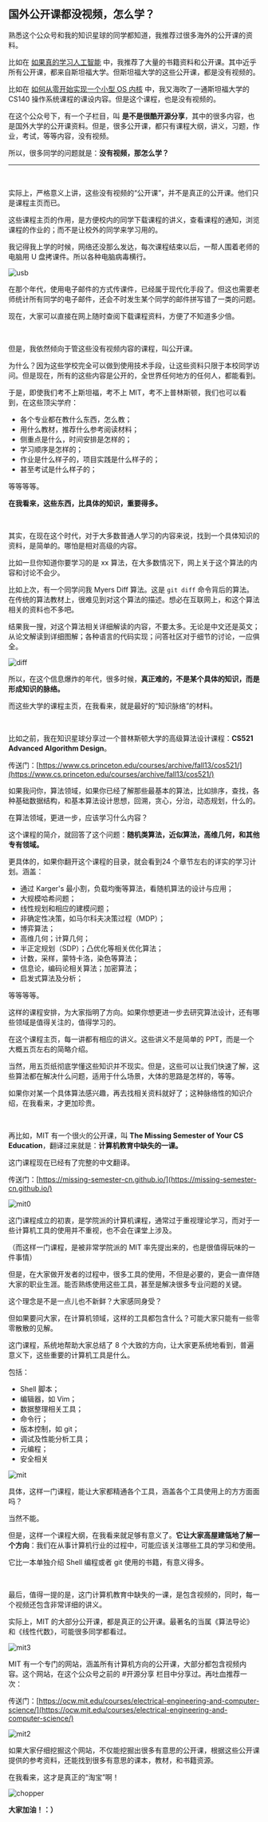 ## 国外公开课都没视频，怎么学？

熟悉这个公众号和我的知识星球的同学都知道，我推荐过很多海外的公开课的资料。

比如在 [如果真的学习人工智能](https://mp.weixin.qq.com/s?__biz=MzU4NTIxODYwMQ==&mid=2247485792&idx=1&sn=d60b5c9b1a505b96abb283a95871a9ae&chksm=fd8ca626cafb2f30494c235cb84ef7b2d251f6fc590457790135cd460fb43a574042d5b167dd&scene=21#wechat_redirect) 中，我推荐了大量的书籍资料和公开课。其中近乎所有公开课，都来自斯坦福大学。但斯坦福大学的这些公开课，都是没有视频的。


比如在 [如何从零开始实现一个小型 OS 内核](https://mp.weixin.qq.com/s?__biz=MzU4NTIxODYwMQ==&mid=2247486783&idx=1&sn=a7293a390f7f2c045de3c51c00e08f39&chksm=fd8ca279cafb2b6ff2f2d4050dbdc5a53fb6e803d6e6393b67bd00b05db8fb52436240664d5e&scene=21#wechat_redirect) 中，我又海吹了一通斯坦福大学的 CS140 操作系统课程的课设内容。但是这个课程，也是没有视频的。

在这个公众号下，有一个子栏目，叫 **是不是很酷开源分享**，其中的很多内容，也是国外大学的公开课资料。但是，很多公开课，都只有课程大纲，讲义，习题，作业，考试，等等内容，没有视频。

所以，很多同学的问题就是：**没有视频，那怎么学？**

---

<br/>

实际上，严格意义上讲，这些没有视频的“公开课”，并不是真正的公开课。他们只是课程主页而已。

这些课程主页的作用，是方便校内的同学下载课程的讲义，查看课程的通知，浏览课程的作业的；而不是让校外的同学来学习用的。

我记得我上学的时候，网络还没那么发达，每次课程结束以后，一帮人围着老师的电脑用 U 盘拷课件。所以各种电脑病毒横行。

![usb](usb.jpg)

在那个年代，使用电子邮件的方式传课件，已经属于现代化手段了。但这也需要老师统计所有同学的电子邮件，还会不时发生某个同学的邮件拼写错了一类的问题。

现在，大家可以直接在网上随时查阅下载课程资料，方便了不知道多少倍。

<br/>

但是，我依然倾向于管这些没有视频内容的课程，叫公开课。

为什么？因为这些学校完全可以做到使用技术手段，让这些资料只限于本校同学访问。但是现在，所有的这些内容是公开的，全世界任何地方的任何人，都能看到。

于是，即使我们考不上斯坦福，考不上 MIT，考不上普林斯顿，我们也可以看到，在这些顶尖学府：

* 各个专业都在教什么东西，怎么教；
* 用什么教材，推荐什么参考阅读材料；
* 侧重点是什么，时间安排是怎样的；
* 学习顺序是怎样的；
* 作业是什么样子的，项目实践是什么样子的；
* 甚至考试是什么样子的；

等等等等。

**在我看来，这些东西，比具体的知识，重要得多。**

<br/>

其实，在现在这个时代，对于大多数普通人学习的内容来说，找到一个具体知识的资料，是简单的。哪怕是相对高级的内容。

比如一旦你知道你要学习的是 xx 算法，在大多数情况下，网上关于这个算法的内容和讨论不会少。

比如上次，有一个同学问我 Myers Diff 算法。这是 ``git diff`` 命令背后的算法。在传统的算法教材上，很难见到对这个算法的描述。想必在互联网上，和这个算法相关的资料也不多吧。

结果我一搜，对这个算法相关详细解读的内容，不要太多。无论是中文还是英文；从论文解读到详细图解；各种语言的代码实现；问答社区对于细节的讨论，一应俱全。

![diff](diff.jpg)

所以，在这个信息爆炸的年代，很多时候，**真正难的，不是某个具体的知识，而是形成知识的脉络。**

而这些大学的课程主页，在我看来，就是最好的“知识脉络”的材料。

<br/>

比如之前，我在知识星球分享过一个普林斯顿大学的高级算法设计课程：**CS521 Advanced Algorithm Design**。

传送门：[https://www.cs.princeton.edu/courses/archive/fall13/cos521/](https://www.cs.princeton.edu/courses/archive/fall13/cos521/)

如果我问你，算法领域，如果你已经了解那些最基本的算法，比如排序，查找，各种基础数据结构，和基本算法设计思想，回溯，贪心，分治，动态规划，什么的。

在算法领域，更进一步，应该学习什么内容？

这个课程的简介，就回答了这个问题：**随机类算法，近似算法，高维几何，和其他专有领域。**

更具体的，如果你翻开这个课程的目录，就会看到24 个章节左右的详实的学习计划。涵盖：

* 通过 Karger's 最小割，负载均衡等算法，看随机算法的设计与应用；
* 大规模哈希问题；
* 线性规划和相应的建模问题；
* 非确定性决策，如马尔科夫决策过程（MDP）；
* 博弈算法；
* 高维几何；计算几何；
* 半正定规划（SDP）；凸优化等相关优化算法；
* 计数，采样，蒙特卡洛，染色等算法；
* 信息论，编码论相关算法；加密算法；
* 启发式算法及分析；

等等等等。

这样的课程安排，为大家指明了方向。如果你想更进一步去研究算法设计，还有哪些领域是值得关注的，值得学习的。

在这个课程主页，每一讲都有相应的讲义。这些讲义不是简单的 PPT，而是一个大概五页左右的简略介绍。

当然，用五页纸彻底学懂这些知识并不现实。但是，这些可以让我们快速了解，这些算法都在解决什么问题，适用于什么场景，大体的思路是怎样的，等等。

如果你对某一个具体算法感兴趣，再去找相关资料就好了；这种脉络性的知识介绍，在我看来，才更加珍贵。

<br/>

再比如，MIT 有一个很火的公开课，叫 **The Missing Semester of Your CS Education**，翻译过来就是：**计算机教育中缺失的一课。**

这门课程现在已经有了完整的中文翻译。

传送门：[https://missing-semester-cn.github.io/](https://missing-semester-cn.github.io/)

![mit0](mit0.png)

这门课程成立的初衷，是学院派的计算机课程，通常过于重视理论学习，而对于一些计算机工具的使用并不重视，也不会在课堂上涉及。

（而这样一门课程，是被非常学院派的 MIT 率先提出来的，也是很值得玩味的一件事情）

但是，在大家做开发者的过程中，很多工具的使用，不但是必要的，更会一直伴随大家的职业生涯。能否熟练使用这些工具，甚至是解决很多专业问题的关键。

这个理念是不是一点儿也不新鲜？大家感同身受？

但如果要问大家，在计算机领域，这样的工具都包含什么？可能大家只能有一些零零散散的见解。

这门课程，系统地帮助大家总结了 8 个大致的方向，让大家更系统地看到，普遍意义下，这些重要的计算机工具是什么。

包括：

* Shell 脚本；
* 编辑器，如 Vim；
* 数据整理相关工具；
* 命令行；
* 版本控制，如 git；
* 调试及性能分析工具；
* 元编程；
* 安全相关

![mit](mit.png)

具体，这样一门课程，能让大家都精通各个工具，涵盖各个工具使用上的方方面面吗？

当然不能。

但是，这样一个课程大纲，在我看来就足够有意义了。**它让大家高屋建瓴地了解一个方向**：我们在从事计算机行业的过程中，可能应该关注哪些工具的学习和使用。

它比一本单独介绍 Shell 编程或者 git 使用的书籍，有意义得多。

<br/>

最后，值得一提的是，这门计算机教育中缺失的一课，是包含视频的，同时，每一个视频还包含非常详细的讲义。

实际上，MIT 的大部分公开课，都是真正的公开课。最著名的当属《算法导论》和《线性代数》，可能很多同学都看过。

![mit3](mit3.jpg)

MIT 有一个专门的网站，涵盖所有计算机方向的公开课，大部分都包含视频内容。这个网站，在这个公众号之前的 #开源分享 栏目中分享过。再吐血推荐一次：

传送门：[https://ocw.mit.edu/courses/electrical-engineering-and-computer-science/](https://ocw.mit.edu/courses/electrical-engineering-and-computer-science/)

![mit2](mit2.png)

如果大家仔细挖掘这个网站，不仅能挖掘出很多有意思的公开课，根据这些公开课提供的参考资料，还能找到很多有意思的课本，教材，和书籍资源。

在我看来，这才是真正的“淘宝”啊！

![chopper](chopper.jpg)

**大家加油！：）**